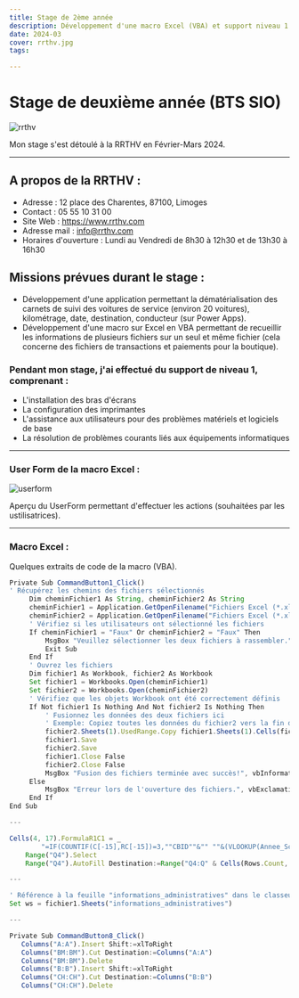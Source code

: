 ```yaml
---
title: Stage de 2ème année
description: Développement d'une macro Excel (VBA) et support niveau 1.
date: 2024-03
cover: rrthv.jpg
tags: 

---
```


# Stage de deuxième année (BTS SIO)

<div class="flex justify-center items-center">
    <img src="/images/blog/rrthv.jpg" alt="rrthv" class="rrthv object-center">
</div>

<p class="text-lg py-2 mt-2 italic">Mon stage s'est détoulé à la RRTHV en Février-Mars 2024.</p>

---

## A propos de la RRTHV :
- Adresse : 12 place des Charentes, 87100, Limoges
- Contact : 05 55 10 31 00
- Site Web : https://www.rrthv.com
- Adresse mail : info@rrthv.com
- Horaires d'ouverture : Lundi au Vendredi de 8h30 à 12h30 et de 13h30 à 16h30

## Missions prévues durant le stage :
- Développement d'une application permettant la dématérialisation des carnets de suivi des voitures de service (environ 20 voitures), kilométrage, date, destination, conducteur (sur Power Apps).
- Développement d'une macro sur Excel en VBA permettant de recueillir les informations de plusieurs fichiers sur un seul et même fichier (cela concerne des fichiers de transactions et paiements pour la boutique).

### Pendant mon stage, j'ai effectué du support de niveau 1, comprenant :

- L'installation des bras d'écrans
- La configuration des imprimantes
- L'assistance aux utilisateurs pour des problèmes matériels et logiciels de base
- La résolution de problèmes courants liés aux équipements informatiques


---

### User Form de la macro Excel  :

<div class="flex justify-center items-center">
    <img src="/images/blog/userform.png" alt="userform" class="userform object-center">
</div>

<p class="text-lg py-2 mt-2 italic">Aperçu du UserForm permettant d'effectuer les actions (souhaitées par les ustilisatrices).</p>

---



### Macro Excel :

<p class="text-lg py-2 mt-2 italic">Quelques extraits de code de la macro (VBA).</p>


```js
Private Sub CommandButton1_Click()
' Récupérez les chemins des fichiers sélectionnés
     Dim cheminFichier1 As String, cheminFichier2 As String
     cheminFichier1 = Application.GetOpenFilename("Fichiers Excel (*.xlsx; *.xls), *.xlsx; *.xls")
     cheminFichier2 = Application.GetOpenFilename("Fichiers Excel (*.xlsx; *.xls), *.xlsx; *.xls")
     ' Vérifiez si les utilisateurs ont sélectionné les fichiers
     If cheminFichier1 = "Faux" Or cheminFichier2 = "Faux" Then
         MsgBox "Veuillez sélectionner les deux fichiers à rassembler.", vbExclamation
         Exit Sub
     End If
     ' Ouvrez les fichiers
     Dim fichier1 As Workbook, fichier2 As Workbook
     Set fichier1 = Workbooks.Open(cheminFichier1)
     Set fichier2 = Workbooks.Open(cheminFichier2)
     ' Vérifiez que les objets Workbook ont été correctement définis
     If Not fichier1 Is Nothing And Not fichier2 Is Nothing Then
         ' Fusionnez les données des deux fichiers ici
         ' Exemple: Copiez toutes les données du fichier2 vers la fin du fichier1
         fichier2.Sheets(1).UsedRange.Copy fichier1.Sheets(1).Cells(fichier1.Sheets(1).Rows.Count, "A").End(xlUp).Offset(1, 0)
         fichier1.Save
         fichier2.Save
         fichier1.Close False
         fichier2.Close False
         MsgBox "Fusion des fichiers terminée avec succès!", vbInformation
     Else
         MsgBox "Erreur lors de l'ouverture des fichiers.", vbExclamation
     End If
End Sub

---

Cells(4, 17).FormulaR1C1 = _
        "=IF(COUNTIF(C[-15],RC[-15])=3,""CBID""&"" ""&(VLOOKUP(Annee_Scolaire!RC[-3],payzen,5,FALSE)),IF(COUNTIF(C[-15],RC[-15])=2,""CBD2""&"" ""&(VLOOKUP(RC[-3],payzen,5,FALSE)),IF(COUNTIF(C[-15],RC[-15])=1,""CBSD""&"" ""&(VLOOKUP(RC[-3],payzen,5,FALSE)))))"
    Range("Q4").Select
    Range("Q4").AutoFill Destination:=Range("Q4:Q" & Cells(Rows.Count, "N").End(xlUp).Row), Type:=xlFillDefault

---

' Référence à la feuille "informations_administratives" dans le classeur actif (ThisWorkbook)
Set ws = fichier1.Sheets("informations_administratives")

--- 

Private Sub CommandButton8_Click()
   Columns("A:A").Insert Shift:=xlToRight
   Columns("BM:BM").Cut Destination:=Columns("A:A")
   Columns("BM:BM").Delete
   Columns("B:B").Insert Shift:=xlToRight
   Columns("CH:CH").Cut Destination:=Columns("B:B")
   Columns("CH:CH").Delete


```
